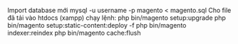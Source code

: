 
Import database mới mysql -u username -p magento < magento.sql
Cho file đã tải vào htdocs (xampp) chạy lệnh:
php bin/magento setup:upgrade
php bin/magento setup:static-content:deploy -f
php bin/magento indexer:reindex
php bin/magento cache:flush

